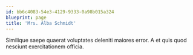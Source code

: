 ```yaml
---
id: bb6c4083-54e3-4129-9333-0a98b015a324
blueprint: page
title: 'Mrs. Alba Schmidt'
---
```

Similique saepe quaerat voluptates deleniti maiores error. A et quis quod nesciunt exercitationem officia.